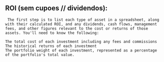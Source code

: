 ## ROI (sem cupoes // dividendos):
     The first step is to list each type of asset in a spreadsheet, along with their calculated ROI, and any dividends, cash flows, management fees, and other figures relevant to the cost or returns of those assets. You'll need to know the following:

    The total cost of each investment including any fees and commissions
    The historical returns of each investment
    The portfolio weight of each investment, represented as a percentage of the portfolio's total value.


